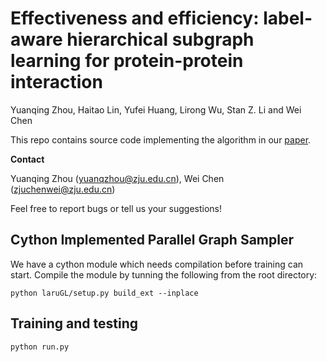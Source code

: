 # Effectiveness and efficiency: label-aware hierarchical subgraph learning for protein-protein interaction
Yuanqing Zhou, Haitao Lin, Yufei Huang,  Lirong Wu, Stan Z. Li and Wei Chen  
  
This repo contains source code implementing the algorithm in our [paper](https://doi.org/10.1101/2024.03.08.584199).  
  
**Contact**  
  
Yuanqing Zhou (yuanqzhou@zju.edu.cn),  Wei Chen (zjuchenwei@zju.edu.cn)  
  
Feel free to report bugs or tell us your suggestions!
## Cython Implemented Parallel Graph Sampler
We have a cython module which needs compilation before training can start. Compile the module by tunning the following from the root directory:  
```
python laruGL/setup.py build_ext --inplace
```
## Training and testing
```
python run.py
````


